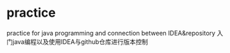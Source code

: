 # practice
practice for java programming and connection between IDEA&amp;repository 入门java编程以及使用IDEA与github仓库进行版本控制
